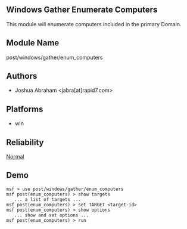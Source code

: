 ## Windows Gather Enumerate Computers

This module will enumerate computers included in the primary 
Domain.


## Module Name
post/windows/gather/enum_computers

## Authors
* Joshua Abraham <jabra[at]rapid7.com>





## Platforms
* win

## Reliability
[Normal](https://github.com/rapid7/metasploit-framework/wiki/Exploit-Ranking)

## Demo

```
msf > use post/windows/gather/enum_computers
msf post(enum_computers) > show targets
   ... a list of targets ...
msf post(enum_computers) > set TARGET <target-id>
msf post(enum_computers) > show options
   ... show and set options ...
msf post(enum_computers) > run
```
    
    